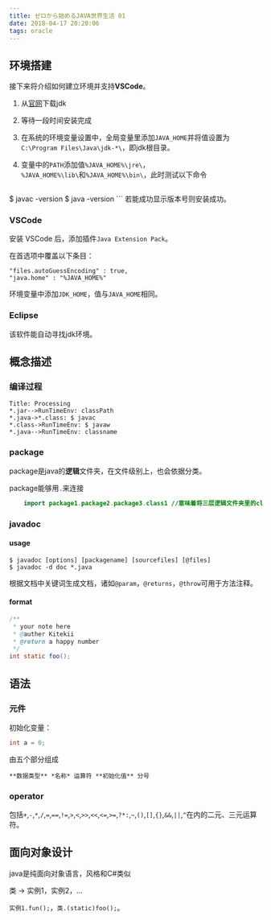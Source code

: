 ```yaml
---
title: ゼロから始めるJAVA世界生活 01
date: 2018-04-17 20:20:06
tags: oracle
---
```


## 环境搭建

接下来将介绍如何建立环境并支持**VSCode**。

1. 从[官网](http://www.oracle.com/technetwork/java/javase/downloads/jdk8-downloads-2133151.html)下载jdk

2. 等待一段时间安装完成

3. 在系统的环境变量设置中，全局变量里添加`JAVA_HOME`并将值设置为`C:\Program Files\Java\jdk-*\`，即jdk根目录。

4. 变量中的`PATH`添加值`%JAVA_HOME%\jre\`，`%JAVA_HOME%\lib\`和`%JAVA_HOME%\bin\`，此时测试以下命令
    ```
$ javac -version
$ java -version
    ```
    若能成功显示版本号则安装成功。

### VSCode

安装 VSCode 后，添加插件`Java Extension Pack`。

在首选项中覆盖以下条目：
```
"files.autoGuessEncoding" : true,
"java.home" : "%JAVA_HOME%"
```
环境变量中添加`JDK_HOME`，值与`JAVA_HOME`相同。

### Eclipse

该软件能自动寻找jdk环境。

## 概念描述

### 编译过程

```sequence
Title: Processing
*.jar-->RunTimeEnv: classPath
*.java->*.class: $ javac
*.class->RunTimeEnv: $ javaw
*.java-->RunTimeEnv: classname
```
### package

package是java的**逻辑**文件夹，在文件级别上，也会依据分类。

package能够用`.`来连接
```java
    import package1.package2.package3.class1 //意味着将三层逻辑文件夹里的class1类声明使用
```

### javadoc

#### usage
```
$ javadoc [options] [packagename] [sourcefiles] [@files]
$ javadoc -d doc *.java
```
根据文档中关键词生成文档，诸如`@param`，`@returns`，`@throw`可用于方法注释。

#### format
```java
/**
 * your note here
 * @auther Kitekii
 * @return a happy number
 */
int static foo();
```

## 语法

### 元件

初始化变量：

```java
int a = 0;
```
由五个部分组成

    **数据类型** *名称* 运算符 **初始化值** 分号
    
### operator

包括`+`,`-`,`*`,`/`,`=`,`==`,`!=`,`>`,`<`,`>>`,`<<`,`<=`,`>=`,`?*:`,`~`,`()`,`[]`,`{}`,`&&`,`||`,`^`在内的二元、三元运算符。

## 面向对象设计

java是纯面向对象语言，风格和C#类似

类 -> 实例1，实例2，...

`实例1.fun();`，`类.(static)foo();`。
